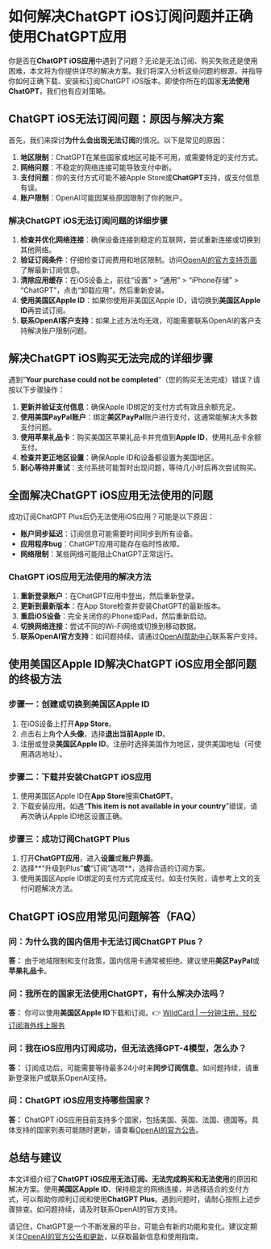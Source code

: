 # 如何解决ChatGPT iOS订阅问题并正确使用ChatGPT应用

你是否在**ChatGPT iOS应用**中遇到了问题？无论是无法订阅、购买失败还是使用困难，本文将为你提供详尽的解决方案。我们将深入分析这些问题的根源，并指导你如何正确下载、安装和订阅ChatGPT iOS版本。即使你所在的国家**无法使用ChatGPT**，我们也有应对策略。

## ChatGPT iOS无法订阅问题：原因与解决方案

首先，我们来探讨**为什么会出现无法订阅**的情况。以下是常见的原因：

1. **地区限制**：ChatGPT在某些国家或地区可能不可用，或需要特定的支付方式。
2. **网络问题**：不稳定的网络连接可能导致支付中断。
3. **支付问题**：你的支付方式可能不被Apple Store或**ChatGPT**支持，或支付信息有误。
4. **账户限制**：OpenAI可能因某些原因限制了你的账户。

### 解决ChatGPT iOS无法订阅问题的详细步骤

1. **检查并优化网络连接**：确保设备连接到稳定的互联网，尝试重新连接或切换到其他网络。
2. **验证订阅条件**：仔细检查订阅费用和地区限制。访问[OpenAI的官方支持页面](https://help.openai.com/en/articles/6783457-what-is-chatgpt)了解最新订阅信息。
3. **清除应用缓存**：在iOS设备上，前往“设置” > “通用” > “iPhone存储” > “ChatGPT”，点击“卸载应用”，然后重新安装。
4. **使用美国区Apple ID**：如果你使用非美国区Apple ID，请切换到**美国区Apple ID**再尝试订阅。
5. **联系OpenAI客户支持**：如果上述方法均无效，可能需要联系OpenAI的客户支持解决账户限制问题。

## 解决ChatGPT iOS购买无法完成的详细步骤

遇到“**Your purchase could not be completed**”（您的购买无法完成）错误？请按以下步骤操作：

1. **更新并验证支付信息**：确保Apple ID绑定的支付方式有效且余额充足。
2. **使用美国PayPal账户**：绑定**美区PayPal**账户进行支付，这通常能解决大多数支付问题。
3. **使用苹果礼品卡**：购买美国区苹果礼品卡并充值到**Apple ID**，使用礼品卡余额支付。
4. **检查并更正地区设置**：确保Apple ID和设备都设置为美国地区。
5. **耐心等待并重试**：支付系统可能暂时出现问题，等待几小时后再次尝试购买。

## 全面解决ChatGPT iOS应用无法使用的问题

成功订阅ChatGPT Plus后仍无法使用iOS应用？可能是以下原因：

- **账户同步延迟**：订阅信息可能需要时间同步到所有设备。
- **应用程序bug**：ChatGPT应用可能存在临时性故障。
- **网络限制**：某些网络可能阻止ChatGPT正常运行。

### ChatGPT iOS应用无法使用的解决方法

1. **重新登录账户**：在ChatGPT应用中登出，然后重新登录。
2. **更新到最新版本**：在App Store检查并安装ChatGPT的最新版本。
3. **重启iOS设备**：完全关闭你的iPhone或iPad，然后重新启动。
4. **切换网络连接**：尝试不同的Wi-Fi网络或切换到移动数据。
5. **联系OpenAI官方支持**：如问题持续，请通过[OpenAI帮助中心](https://help.openai.com/en/)联系客户支持。

## 使用美国区Apple ID解决ChatGPT iOS应用全部问题的终极方法

### 步骤一：**创建或切换到美国区Apple ID**

1. 在iOS设备上打开**App Store**。
2. 点击右上角**个人头像**，选择**退出当前Apple ID**。
3. 注册或登录**美国区Apple ID**。注册时选择美国作为地区，提供美国地址（可使用酒店地址）。

### 步骤二：**下载并安装ChatGPT iOS应用**

1. 使用美国区Apple ID在**App Store**搜索**ChatGPT**。
2. 下载安装应用。如遇“**This item is not available in your country**”错误，请再次确认Apple ID地区设置正确。

### 步骤三：**成功订阅ChatGPT Plus**

1. 打开**ChatGPT应用**，进入**设置**或**账户界面**。
2. 选择**“升级到Plus”**或**“订阅”选项**，选择合适的订阅方案。
3. 使用美国区Apple ID绑定的支付方式完成支付。如支付失败，请参考上文的支付问题解决方法。

## ChatGPT iOS应用常见问题解答（FAQ）

### 问：为什么我的国内信用卡无法订阅ChatGPT Plus？

**答：** 由于地域限制和支付政策，国内信用卡通常被拒绝。建议使用**美区PayPal**或**苹果礼品卡**。

### 问：我所在的国家无法使用ChatGPT，有什么解决办法吗？

**答：** 你可以使用**美国区Apple ID**下载和订阅。👉 [WildCard | 一分钟注册，轻松订阅海外线上服务](https://bbtdd.com/WildCard)

### 问：我在iOS应用内订阅成功，但无法选择GPT-4模型，怎么办？

**答：** 订阅成功后，可能需要等待最多24小时来**同步订阅信息**。如问题持续，请重新登录账户或联系OpenAI支持。

### 问：ChatGPT iOS应用支持哪些国家？

**答：** ChatGPT iOS应用目前支持多个国家，包括美国、英国、法国、德国等。具体支持的国家列表可能随时更新，请查看[OpenAI的官方公告](https://help.openai.com/en/articles/6783457-what-is-chatgpt)。

## 总结与建议

本文详细介绍了**ChatGPT iOS应用无法订阅、无法完成购买和无法使用**的原因和解决方案。使用**美国区Apple ID**、保持稳定的网络连接，并选择适合的支付方式，可以帮助你顺利订阅和使用**ChatGPT Plus**。遇到问题时，请耐心按照上述步骤排查。如问题持续，请及时联系OpenAI的官方支持。

请记住，ChatGPT是一个不断发展的平台，可能会有新的功能和变化。建议定期关注[OpenAI的官方公告和更新](https://help.openai.com/en/collections/3742473-chatgpt)，以获取最新信息和使用指南。